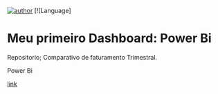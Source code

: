 [![author](https://img.shields.io/badge/Author-Elismar-blue.svg)](https://linktr.ee/zouza) [![Language]

# Meu primeiro Dashboard: Power Bi
Repositorio; Comparativo de faturamento Trimestral.

Power Bi

[link](https://app.powerbi.com/view?r=eyJrIjoiZWUwYjExOTEtMjllNS00MGNiLWI3NWItNTM3OTkwOTUzNjMwIiwidCI6IjE0NGM0ZGUwLWJkNTEtNDE4NS1iMTE2LWVlYTgyN2RhZjI5NyJ9&pageName=ReportSection)




